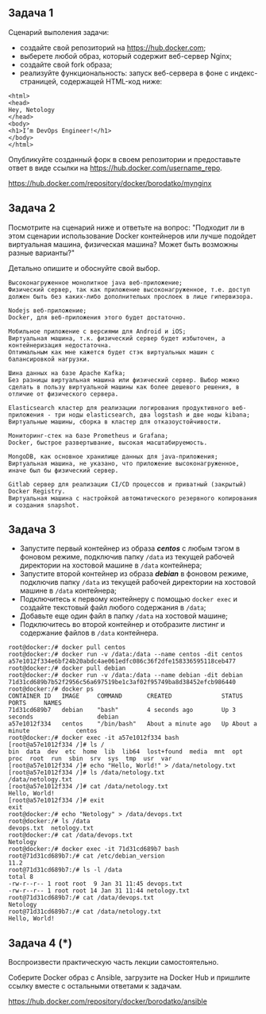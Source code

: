 ## Задача 1

Сценарий выполения задачи:

- создайте свой репозиторий на https://hub.docker.com;
- выберете любой образ, который содержит веб-сервер Nginx;
- создайте свой fork образа;
- реализуйте функциональность:
запуск веб-сервера в фоне с индекс-страницей, содержащей HTML-код ниже:
```
<html>
<head>
Hey, Netology
</head>
<body>
<h1>I’m DevOps Engineer!</h1>
</body>
</html>
```
Опубликуйте созданный форк в своем репозитории и предоставьте ответ в виде ссылки на https://hub.docker.com/username_repo.


https://hub.docker.com/repository/docker/borodatko/mynginx



## Задача 2

Посмотрите на сценарий ниже и ответьте на вопрос:
"Подходит ли в этом сценарии использование Docker контейнеров или лучше подойдет виртуальная машина, физическая машина? Может быть возможны разные варианты?"

Детально опишите и обоснуйте свой выбор.


```
Высоконагруженное монолитное java веб-приложение;
Физический сервер, так как приложение высоконагруженное, т.е. доступ должен быть без каких-либо дополнительых прослоек в лице гипервизора.

Nodejs веб-приложение;
Docker, для веб-приложения этого будет достаточно.

Мобильное приложение c версиями для Android и iOS;
Виртуальная машина, т.к. физический сервер будет избыточен, а контейнеризация недостаточна.
Оптимальным как мне кажется будет стэк виртуальных машин с балансировкой нагрузки.

Шина данных на базе Apache Kafka;
Без разницы виртуальная машина или физический сервер. Выбор можно сделать в пользу виртуальной машины как более дешевого решения, в отличие от физического сервера.

Elasticsearch кластер для реализации логирования продуктивного веб-приложения - три ноды elasticsearch, два logstash и две ноды kibana;
Виртуальные машины, сборка в кластер для отказоустойчивости.

Мониторинг-стек на базе Prometheus и Grafana;
Docker, быстрое развертывание, высокая масштабируемость.

MongoDB, как основное хранилище данных для java-приложения;
Виртуальная машина, не указано, что приложение высоконагруженное, иначе был бы физический сервер.

Gitlab сервер для реализации CI/CD процессов и приватный (закрытый) Docker Registry.
Виртуальная машина с настройкой автоматического резервного копирования и создания snapshot.
```


## Задача 3

- Запустите первый контейнер из образа ***centos*** c любым тэгом в фоновом режиме, подключив папку ```/data``` из текущей рабочей директории на хостовой машине в ```/data``` контейнера;
- Запустите второй контейнер из образа ***debian*** в фоновом режиме, подключив папку ```/data``` из текущей рабочей директории на хостовой машине в ```/data``` контейнера;
- Подключитесь к первому контейнеру с помощью ```docker exec``` и создайте текстовый файл любого содержания в ```/data```;
- Добавьте еще один файл в папку ```/data``` на хостовой машине;
- Подключитесь во второй контейнер и отобразите листинг и содержание файлов в ```/data``` контейнера.

```
root@docker:/# docker pull centos
root@docker:/# docker run -v /data:/data --name centos -dit centos
a57e1012f334e6bf24b20abdc4ae061edfc086c36f2dfe158336595118ceb477
root@docker:/# docker pull debian
root@docker:/# docker run -v /data:/data --name debian -dit debian
71d31cd689b7b52f2956c56a697519be1c3af02f95749ba8d38452efcb986440
root@docker:/# docker ps
CONTAINER ID   IMAGE     COMMAND       CREATED              STATUS              PORTS     NAMES
71d31cd689b7   debian    "bash"        4 seconds ago        Up 3 seconds                  debian
a57e1012f334   centos    "/bin/bash"   About a minute ago   Up About a minute             centos
root@docker:/# docker exec -it a57e1012f334 bash
[root@a57e1012f334 /]# ls /
bin  data  dev  etc  home  lib  lib64  lost+found  media  mnt  opt  proc  root  run  sbin  srv  sys  tmp  usr  var
[root@a57e1012f334 /]# echo "Hello, World!" > /data/netology.txt
[root@a57e1012f334 /]# ls /data/netology.txt
/data/netology.txt
[root@a57e1012f334 /]# cat /data/netology.txt
Hello, World!
[root@a57e1012f334 /]# exit
exit
root@docker:/# echo "Netology" > /data/devops.txt
root@docker:/# ls /data
devops.txt  netology.txt
root@docker:/# cat /data/devops.txt
Netology
root@docker:/# docker exec -it 71d31cd689b7 bash
root@71d31cd689b7:/# cat /etc/debian_version
11.2
root@71d31cd689b7:/# ls -l /data
total 8
-rw-r--r-- 1 root root  9 Jan 31 11:45 devops.txt
-rw-r--r-- 1 root root 14 Jan 31 11:44 netology.txt
root@71d31cd689b7:/# cat /data/devops.txt
Netology
root@71d31cd689b7:/# cat /data/netology.txt
Hello, World!
```


## Задача 4 (*)

Воспроизвести практическую часть лекции самостоятельно.

Соберите Docker образ с Ansible, загрузите на Docker Hub и пришлите ссылку вместе с остальными ответами к задачам.


https://hub.docker.com/repository/docker/borodatko/ansible

